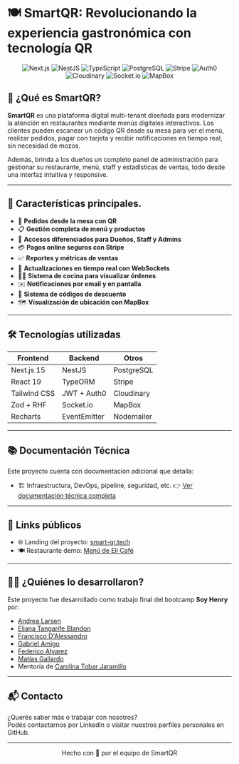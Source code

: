 # 🍽️ SmartQR: Revolucionando la experiencia gastronómica con tecnología QR

<div align="center">

![Next.js](https://img.shields.io/badge/Next.js-000000?style=for-the-badge&logo=next.js&logoColor=white)
![NestJS](https://img.shields.io/badge/NestJS-E0234E?style=for-the-badge&logo=nestjs&logoColor=white)
![TypeScript](https://img.shields.io/badge/TypeScript-007ACC?style=for-the-badge&logo=typescript&logoColor=white)
![PostgreSQL](https://img.shields.io/badge/PostgreSQL-316192?style=for-the-badge&logo=postgresql&logoColor=white)
![Stripe](https://img.shields.io/badge/Stripe-008CDD?style=for-the-badge&logo=stripe&logoColor=white)
![Auth0](https://img.shields.io/badge/Auth0-EB5424?style=for-the-badge&logo=auth0&logoColor=white)
![Cloudinary](https://img.shields.io/badge/Cloudinary-3448C5?style=for-the-badge&logo=cloudinary&logoColor=white)
![Socket.io](https://img.shields.io/badge/Socket.io-010101?style=for-the-badge&logo=socket.io&logoColor=white)
![MapBox](https://img.shields.io/badge/MapBox-000000?style=for-the-badge&logo=mapbox&logoColor=white)

</div>

## 🧠 ¿Qué es SmartQR?

**SmartQR** es una plataforma digital multi-tenant diseñada para modernizar la atención en restaurantes mediante menús digitales interactivos. Los clientes pueden escanear un código QR desde su mesa para ver el menú, realizar pedidos, pagar con tarjeta y recibir notificaciones en tiempo real, sin necesidad de mozos.

Además, brinda a los dueños un completo panel de administración para gestionar su restaurante, menú, staff y estadísticas de ventas, todo desde una interfaz intuitiva y responsive.

---

## 🌟 Características principales.

- 🧾 **Pedidos desde la mesa con QR**
- 📋 **Gestión completa de menú y productos**
- 🔐 **Accesos diferenciados para Dueños, Staff y Admins**
- 💳 **Pagos online seguros con Stripe**
- 📈 **Reportes y métricas de ventas**
- 🔄 **Actualizaciones en tiempo real con WebSockets**
- 🧑‍🍳 **Sistema de cocina para visualizar órdenes**
- ✉️ **Notificaciones por email y en pantalla**
- 🎁 **Sistema de códigos de descuento**
- 🗺️ **Visualización de ubicación con MapBox**

---

## 🛠️ Tecnologías utilizadas

| Frontend     | Backend      | Otros      |
| ------------ | ------------ | ---------- |
| Next.js 15   | NestJS       | PostgreSQL |
| React 19     | TypeORM      | Stripe     |
| Tailwind CSS | JWT + Auth0  | Cloudinary |
| Zod + RHF    | Socket.io    | MapBox     |
| Recharts     | EventEmitter | Nodemailer |

---

## 📚 Documentación Técnica

Este proyecto cuenta con documentación adicional que detalla:

- 🏗️ Infraestructura, DevOps, pipeline, seguridad, etc. 👉 [Ver documentación técnica completa](./docs/README.md)
<!-- - 📊 Documentación de reportes, analíticas y visualización 👉 [Ver documentación técnica completa](./docs/README_REPORTS.md)
- 🔐 Documentación de autenticación y control de acceso 👉 [Ver documentación técnica completa](./docs/README_AUTH.md)
- 💬 Documentación del chatbot y procesamiento de lenguaje 👉 [Ver documentación técnica completa](./docs/README_CHATBOT.md) -->

---

## 🔗 Links públicos

- 🌐 Landing del proyecto: [smart-qr.tech](https://www.smart-qr.tech/)
- 🍽️ Restaurante demo: [Menú de Eli Café](https://www.smart-qr.tech/menu/eli-cafe)

---

## 👨‍💻 ¿Quiénes lo desarrollaron?

Este proyecto fue desarrollado como trabajo final del bootcamp **Soy Henry** por:

- [Andrea Larsen](https://www.linkedin.com/in/andreablarsen/)
- [Eliana Tangarife Blandon](https://www.linkedin.com/in/elianatangarifeblandon/)
- [Francisco D'Alessandro](https://www.linkedin.com/in/francisco-dalessandro/)
- [Gabriel Amigo](https://www.linkedin.com/in/amigogabrielernesto/)
- [Federico Alvarez](https://www.linkedin.com/in/federico-alvarez97/)
- [Matías Gallardo](https://www.linkedin.com/in/matias-gallardo-dev/)
- Mentoría de [Carolina Tobar Jaramillo](https://www.linkedin.com/in/carolina-tobar-jaramillo/)

---

## 📬 Contacto

¿Querés saber más o trabajar con nosotros?  
Podés contactarnos por LinkedIn o visitar nuestros perfiles personales en GitHub.

---

<div align="center">
  Hecho con 💛 por el equipo de SmartQR
</div>

